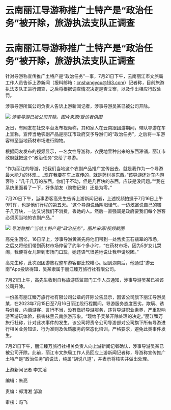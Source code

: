 # 云南丽江导游称推广土特产是“政治任务”被开除，旅游执法支队正调查

# 云南丽江导游称推广土特产是“政治任务”被开除，旅游执法支队正调查

针对导游称宣传推广土特产是“政治任务”一事，7月21日下午，云南丽江市文旅局工作人员告诉上游新闻（报料邮箱：cnshangyou@163.com）记者称，目前旅游执法支队正进行调查，之后将根据调查情况决定是否立案，以及作出相应行政处罚。

涉事导游所属公司负责人告诉上游新闻记者，涉事导游吴某已被公司开除。

![](https://inews.gtimg.com/om_bt/OGyBdu2hT4ZTxhtqNKKvw2BTjDZdnFDzT0WOLukyrE4k0AA/1000)
_涉事导游已被公司开除。图片来源/受访者供图_

近日，有网友在社交平台发布视频称，其和家人在云南跟团游期间，带队导游在车上宣称，宣传当地农副产品是丽江市政府交予导游们的“政治任务”，之后将一车游客带至当地药材市场进行购物。

根据网友发布的视频显示，一名女性导游称，农民地里种出来的东西滞销，丽江市政府就把这个“政治任务”交给了导游。

“作为丽江的导游，把我们当地这个农副产品推广宣传出去，就是我作为一个导游最大能力的体现……现在我要在车上宣传的，就是药材类东西。”该导游还对车内游客称：“几千几万的东西，你们干不动，但是几百块的东西，应该是没问题。”“我在系统里面看了一下，好多朋友（购物记录）还是为零。”

7月20日下午，当事游客高先生告诉上游新闻记者，上述视频拍摄于7月16日上午9时许，也是他们行程的第五天。“这个导游说话阴阳怪气，一边炫富说自己的镯子几万块，一边又说我们不消费，丢她的人。然后一直强调是政府要我们每个游客必须买当地的农副产品。”

![](https://inews.gtimg.com/om_bt/OL8qUKpNQH6OZLI51Ci0PPebU1eVk0lAiz50tAQk4qe8MAA/1000)
_导游称推广当地土特产是“政治任务”。图片来源/视频截图_

高先生回忆，16日早上，涉事导游黄某先将他们带到一处售卖玉石翡翠的市场，之后又将他们带到药材市场停留了约半个多小时，“在药材市场，因为5岁女儿哭闹，我便将女儿带到市场门口玩，她还语气很差地说让我申请脱团。”

高先生称，此次跟团游旅程整车游客都比较糟心。回到湖南后，他通过“游云南”App投诉得知，吴某隶属于丽江臻万旅行社有限公司。

7月21日上午，高先生收到自称旅游质监部门工作人员通知，涉事导游吴某已被该公司开除。

一份盖有丽江臻万旅行社有限公司公章的开除公告显示，因该公司旗下丽江导游吴某，在2023年7月15日至7月16日丽江段行程期间，导游服务态度恶劣，欺瞒、诱导消费、内涵游客、言行不当，没有做好导游服务，违背导游职业素养，严重影响游客游玩体验，损害抹黑云南旅游形象。“现给予吴某开除处理的决定。”丽江臻万旅行社称，针对此次事件的发生，该公司将责令公司导游部对公司旗下所有导游进行相关业务知识、行为准则及优质服务的常态化培训，严格要求，避免此类事件发生。

7月21日下午，丽江臻万旅行社相关负责人向上游新闻记者确认，涉事导游吴某已被公司开除。此前，丽江市文旅局工作人员回应上游新闻记者称，导游称宣传推广土特产是“政治任务”的说法，纯属“胡说八道”，并表示将核实并做出处理。

上游新闻记者 李文滔

编辑：朱亮

责编：郎清湘 邹渝

审核：冯飞

